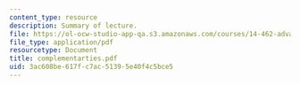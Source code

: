 ```yaml
---
content_type: resource
description: Summary of lecture.
file: https://ol-ocw-studio-app-qa.s3.amazonaws.com/courses/14-462-advanced-macroeconomics-ii-spring-2004/3ac608be617fc7ac51395e40f4c5bce5_complementarties.pdf
file_type: application/pdf
resourcetype: Document
title: complementarties.pdf
uid: 3ac608be-617f-c7ac-5139-5e40f4c5bce5
---
```

